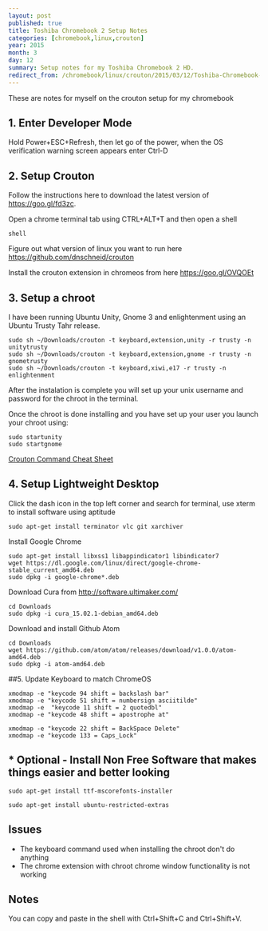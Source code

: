```yaml
---
layout: post
published: true
title: Toshiba Chromebook 2 Setup Notes
categories: [chromebook,linux,crouton]
year: 2015
month: 3
day: 12
summary: Setup notes for my Toshiba Chromebook 2 HD.
redirect_from: /chromebook/linux/crouton/2015/03/12/Toshiba-Chromebook-2-Setup-Notes-Gist/
---
```


These are notes for myself on the crouton setup for my chromebook

## 1. Enter Developer Mode

Hold Power+ESC+Refresh, then let go of the power, when the OS verification warning screen appears enter  Ctrl-D

## 2. Setup Crouton

Follow the instructions here to download the latest version of https://goo.gl/fd3zc.

Open a chrome terminal tab using CTRL+ALT+T and then open a shell

    shell

Figure out what version of linux you want to run here https://github.com/dnschneid/crouton

Install the crouton extension in chromeos from here https://goo.gl/OVQOEt

## 3. Setup a chroot

I have been running Ubuntu Unity, Gnome 3 and enlightenment using an Ubuntu Trusty Tahr release.

    sudo sh ~/Downloads/crouton -t keyboard,extension,unity -r trusty -n unitytrusty
    sudo sh ~/Downloads/crouton -t keyboard,extension,gnome -r trusty -n gnometrusty
    sudo sh ~/Downloads/crouton -t keyboard,xiwi,e17 -r trusty -n enlightenment

After the instalation is complete you will set up your unix username and password for the chroot in the terminal.

Once the chroot is done installing and you have set up your user you launch your chroot using:

    sudo startunity
    sudo startgnome

[Crouton Command Cheat Sheet](https://github.com/dnschneid/crouton/wiki/Crouton-Command-Cheat-Sheet)

## 4. Setup Lightweight Desktop

Click the dash icon in the top left corner and search for terminal, use xterm to install software using aptitude

    sudo apt-get install terminator vlc git xarchiver

Install Google Chrome

    sudo apt-get install libxss1 libappindicator1 libindicator7
    wget https://dl.google.com/linux/direct/google-chrome-stable_current_amd64.deb
    sudo dpkg -i google-chrome*.deb

Download Cura from http://software.ultimaker.com/

    cd Downloads
    sudo dpkg -i cura_15.02.1-debian_amd64.deb

Download and install Github Atom

    cd Downloads
    wget https://github.com/atom/atom/releases/download/v1.0.0/atom-amd64.deb
    sudo dpkg -i atom-amd64.deb

##5. Update Keyboard to match ChromeOS

    xmodmap -e "keycode 94 shift = backslash bar"
    xmodmap -e "keycode 51 shift = numbersign asciitilde"
    xmodmap -e  "keycode 11 shift = 2 quotedbl"
    xmodmap -e "keycode 48 shift = apostrophe at"

    xmodmap -e "keycode 22 shift = BackSpace Delete"
    xmodmap -e "keycode 133 = Caps_Lock"


## * Optional - Install Non Free Software that makes things easier and better looking

    sudo apt-get install ttf-mscorefonts-installer

    sudo apt-get install ubuntu-restricted-extras


## Issues

+   The keyboard command used when installing the chroot don't do anything
+   The chrome extension with chroot chrome window functionality is not working

## Notes
You can copy and paste in the shell with Ctrl+Shift+C and Ctrl+Shift+V.
